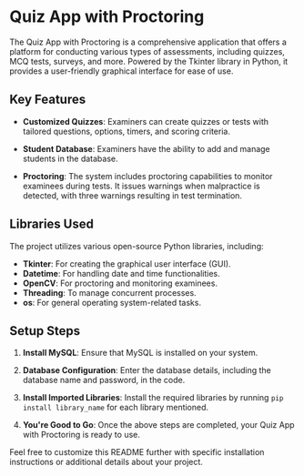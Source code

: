 # Quiz App with Proctoring

The Quiz App with Proctoring is a comprehensive application that offers a platform for conducting various types of assessments, including quizzes, MCQ tests, surveys, and more. Powered by the Tkinter library in Python, it provides a user-friendly graphical interface for ease of use.

## Key Features

- **Customized Quizzes**: Examiners can create quizzes or tests with tailored questions, options, timers, and scoring criteria.

- **Student Database**: Examiners have the ability to add and manage students in the database.

- **Proctoring**: The system includes proctoring capabilities to monitor examinees during tests. It issues warnings when malpractice is detected, with three warnings resulting in test termination.

## Libraries Used

The project utilizes various open-source Python libraries, including:

- **Tkinter**: For creating the graphical user interface (GUI).
- **Datetime**: For handling date and time functionalities.
- **OpenCV**: For proctoring and monitoring examinees.
- **Threading**: To manage concurrent processes.
- **os**: For general operating system-related tasks.

## Setup Steps

1. **Install MySQL**: Ensure that MySQL is installed on your system.

2. **Database Configuration**: Enter the database details, including the database name and password, in the code.

3. **Install Imported Libraries**: Install the required libraries by running `pip install library_name` for each library mentioned.

4. **You're Good to Go**: Once the above steps are completed, your Quiz App with Proctoring is ready to use.

Feel free to customize this README further with specific installation instructions or additional details about your project.
